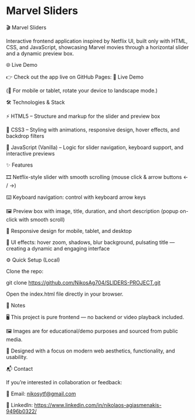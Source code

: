 # Marvel Sliders

🎬 Marvel Sliders

Interactive frontend application inspired by Netflix UI, built only with HTML, CSS, and JavaScript, showcasing Marvel movies through a horizontal slider and a dynamic preview box.

🌐 Live Demo

👉 Check out the app live on GitHub Pages:
🔗 Live Demo

(📱 For mobile or tablet, rotate your device to landscape mode.)

🛠️ Technologies & Stack

⚡ HTML5 – Structure and markup for the slider and preview box

🎨 CSS3 – Styling with animations, responsive design, hover effects, and backdrop filters

🧩 JavaScript (Vanilla) – Logic for slider navigation, keyboard support, and interactive previews

✨ Features

🎞️ Netflix-style slider with smooth scrolling (mouse click & arrow buttons ← / →)

⌨️ Keyboard navigation: control with keyboard arrow keys

🖼️ Preview box with image, title, duration, and short description (popup on-click with smooth scroll)

📱 Responsive design for mobile, tablet, and desktop

💫 UI effects: hover zoom, shadows, blur background, pulsating title — creating a dynamic and engaging interface

⚙️ Quick Setup (Local)

Clone the repo:

git clone https://github.com/NikosAg704/SLIDERS-PROJECT.git


Open the index.html file directly in your browser.

📝 Notes

🖥️ This project is pure frontend — no backend or video playback included.

🖼️ Images are for educational/demo purposes and sourced from public media.

🎨 Designed with a focus on modern web aesthetics, functionality, and usability.

📬 Contact

If you’re interested in collaboration or feedback:

📧 Email: nikosytf@gmail.com

🔗 LinkedIn: https://www.linkedin.com/in/nikolaos-agiasmenakis-9496b0322/
